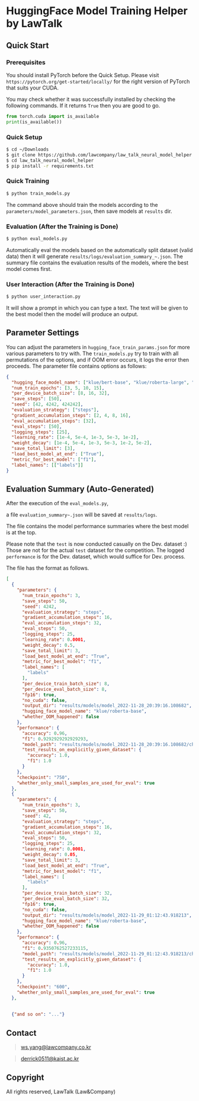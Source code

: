 # HuggingFace Model Training Helper by LawTalk

## Quick Start
### Prerequisites
You should install PyTorch before the Quick Setup.
Please visit `https://pytorch.org/get-started/locally/` for the right version of PyTorch that suits your CUDA.

You may check whether it was successfully installed by checking the following commands.
If it returns `True` then you are good to go.

```python
from torch.cuda import is_available
print(is_available())
```

### Quick Setup
```bash
$ cd ~/Downloads
$ git clone https://github.com/lawcompany/law_talk_neural_model_helper.git
$ cd law_talk_neural_model_helper
$ pip install -r requirements.txt
```

### Quick Training
```bash
$ python train_models.py 
```

The command above should train the models according to the `parameters/model_parameters.json`, then save models at `results` dir.

### Evaluation (After the Training is Done)
```bash
$ python eval_models.py
```
Automatically eval the models based on the automatically split dataset (valid data) then it will generate `results/logs/evaluation_summary_~.json`.
The summary file contains the evaluation results of the models, where the best model comes first.

### User Interaction (After the Training is Done)
```bash
$ python user_interaction.py
```
It will show a prompt in which you can type a text. The text will be given to the best model then the model will produce an output.

## Parameter Settings
You can adjust the parameters in `hugging_face_train_params.json` for more various parameters to try with.
The `train_models.py` try to train with all permutations of the options, and if OOM error occurs, it logs the error then proceeds.
The parameter file contains options as follows: 

```json
{
  "hugging_face_model_name": ["klue/bert-base", "klue/roberta-large", "klue/roberta-small", "klue/roberta-base"],
  "num_train_epochs": [3, 5, 10, 15],
  "per_device_batch_size": [8, 16, 32],
  "save_steps": [50],
  "seed": [42, 4242, 424242],
  "evaluation_strategy": ["steps"],
  "gradient_accumulation_steps": [2, 4, 8, 16],
  "eval_accumulation_steps": [32],
  "eval_steps": [50],
  "logging_steps": [25],
  "learning_rate": [1e-4, 5e-4, 1e-3, 5e-3, 1e-2],
  "weight_decay": [1e-4, 5e-4, 1e-3, 5e-3, 1e-2, 5e-2],
  "save_total_limit": [3],
  "load_best_model_at_end": ["True"],
  "metric_for_best_model": ["f1"],
  "label_names": [["labels"]]
}
```

## Evaluation Summary (Auto-Generated)

After the execution of the `eval_models.py`,

a file `evaluation_summary~.json` will be saved at
`results/logs`.

The file contains the model performance summaries where the best model is at the top.

Please note that the `test` is now conducted casually on the Dev. dataset :) Those are not for the actual `test` dataset for the competition. The logged `performance` is for the Dev. dataset, which would suffice for Dev. process.

The file has the format as follows.
```json
[
  {
    "parameters": {
      "num_train_epochs": 3,
      "save_steps": 50,
      "seed": 4242,
      "evaluation_strategy": "steps",
      "gradient_accumulation_steps": 16,
      "eval_accumulation_steps": 32,
      "eval_steps": 50,
      "logging_steps": 25,
      "learning_rate": 0.0001,
      "weight_decay": 0.5,
      "save_total_limit": 3,
      "load_best_model_at_end": "True",
      "metric_for_best_model": "f1",
      "label_names": [
        "labels"
      ],
      "per_device_train_batch_size": 8,
      "per_device_eval_batch_size": 8,
      "fp16": true,
      "no_cuda": false,
      "output_dir": "results/models/model_2022-11-28_20:39:16.108682",
      "hugging_face_model_name": "klue/roberta-base",
      "whether_OOM_happened": false
    },
    "performance": {
      "accuracy": 0.96,
      "f1": 0.9292929292929293,
      "model_path": "results/models/model_2022-11-28_20:39:16.108682/checkpoint-750",
      "test_results_on_explicitly_given_dataset": {
        "accuracy": 1.0,
        "f1": 1.0
      }
    },
    "checkpoint": "750",
    "whether_only_small_samples_are_used_for_eval": true
  },
  {
    "parameters": {
      "num_train_epochs": 3,
      "save_steps": 50,
      "seed": 42,
      "evaluation_strategy": "steps",
      "gradient_accumulation_steps": 16,
      "eval_accumulation_steps": 32,
      "eval_steps": 50,
      "logging_steps": 25,
      "learning_rate": 0.0001,
      "weight_decay": 0.05,
      "save_total_limit": 3,
      "load_best_model_at_end": "True",
      "metric_for_best_model": "f1",
      "label_names": [
        "labels"
      ],
      "per_device_train_batch_size": 32,
      "per_device_eval_batch_size": 32,
      "fp16": true,
      "no_cuda": false,
      "output_dir": "results/models/model_2022-11-29_01:12:43.918213",
      "hugging_face_model_name": "klue/roberta-base",
      "whether_OOM_happened": false
    },
    "performance": {
      "accuracy": 0.96,
      "f1": 0.9350762527233115,
      "model_path": "results/models/model_2022-11-29_01:12:43.918213/checkpoint-600",
      "test_results_on_explicitly_given_dataset": {
        "accuracy": 1.0,
        "f1": 1.0
      }
    },
    "checkpoint": "600",
    "whether_only_small_samples_are_used_for_eval": true
  },
  
  
  {"and so on": "..."}
```

## Contact

> ws.yang@lawcompany.co.kr

> derrick0511@kaist.ac.kr


## Copyright
All rights reserved, LawTalk (Law&Company)
